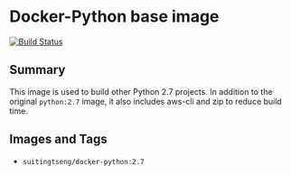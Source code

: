 Docker-Python base image
========================

[![Build Status](https://travis-ci.org/suitingtseng/docker-python.svg?branch=master)](https://travis-ci.org/suitingtseng/docker-python)

## Summary

This image is used to build other Python 2.7 projects. In addition to the original `python:2.7` image, it also includes aws-cli and zip to reduce build time.

## Images and Tags

- `suitingtseng/docker-python:2.7`
